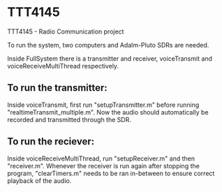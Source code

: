 # TTT4145
TTT4145 - Radio Communication project

To run the system, two computers and Adalm-Pluto SDRs are needed.

Inside FullSystem there is a transmitter and receiver, voiceTransmit and voiceReceiveMultiThread respectively.

## To run the transmitter:
  Inside voiceTransmit, first run "setupTransmitter.m" before running "realtimeTransmit_multiple.m".
  Now the audio should automatically be recorded and transmitted through the SDR.

## To run the reciever:
  Inside voiceReceiveMultiThread, run "setupReceiver.m" and then "receiver.m".
  Whenever the receiver is run again after stopping the program, "clearTimers.m" needs to be ran in-between to ensure correct playback of the audio.
